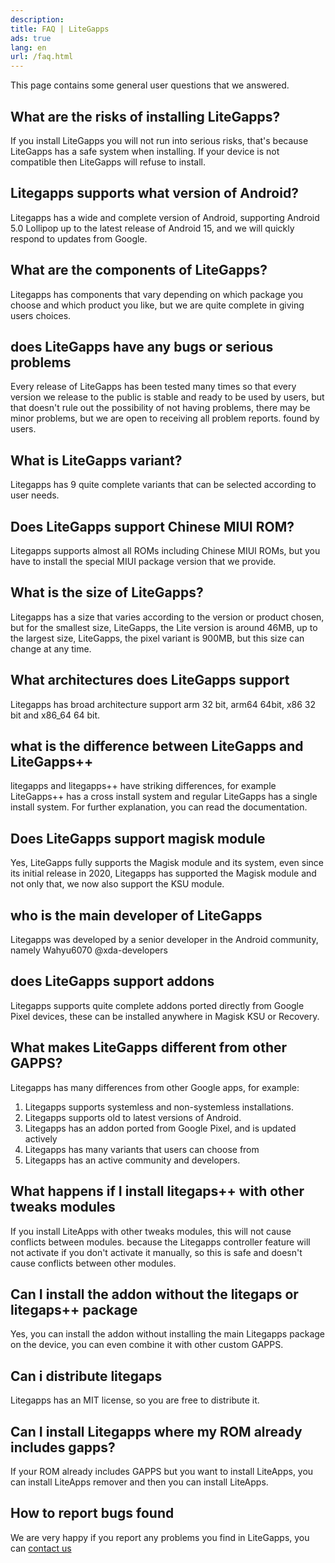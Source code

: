 ```yaml
---
description:
title: FAQ | LiteGapps
ads: true
lang: en
url: /faq.html
---
```


This page contains some general user questions that we answered.


## What are the risks of installing LiteGapps?

If you install LiteGapps you will not run into serious risks, that's because LiteGapps has a safe system when installing. If your device is not compatible then LiteGapps will refuse to install.

## Litegapps supports what version of Android?

Litegapps has a wide and complete version of Android, supporting Android 5.0 Lollipop up to the latest release of Android 15, and we will quickly respond to updates from Google.

## What are the components of LiteGapps?

Litegapps has components that vary depending on which package you choose and which product you like, but we are quite complete in giving users choices.

## does LiteGapps have any bugs or serious problems

Every release of LiteGapps has been tested many times so that every version we release to the public is stable and ready to be used by users, but that doesn't rule out the possibility of not having problems, there may be minor problems, but we are open to receiving all problem reports.  found by users.

## What is LiteGapps variant?

Litegapps has 9 quite complete variants that can be selected according to user needs.

## Does LiteGapps support Chinese MIUI ROM?

Litegapps supports almost all ROMs including Chinese MIUI ROMs, but you have to install the special MIUI package version that we provide.

## What is the size of LiteGapps?

Litegapps has a size that varies according to the version or product chosen, but for the smallest size, LiteGapps, the Lite version is around 46MB, up to the largest size, LiteGapps, the pixel variant is 900MB, but this size can change at any time.

## What architectures does LiteGapps support

Litegapps has broad architecture support arm 32 bit, arm64 64bit, x86 32 bit and x86_64 64 bit.


## what is the difference between LiteGapps and LiteGapps++

litegapps and litegapps++ have striking differences, for example LiteGapps++ has a cross install system and regular LiteGapps has a single install system. For further explanation, you can read the documentation.

## Does LiteGapps support magisk module

Yes, LiteGapps fully supports the Magisk module and its system, even since its initial release in 2020, Litegapps has supported the Magisk module and not only that, we now also support the KSU module.

## who is the main developer of LiteGapps

Litegapps was developed by a senior developer in the Android community, namely Wahyu6070 @xda-developers

## does LiteGapps support addons

Litegapps supports quite complete addons ported directly from Google Pixel devices, these can be installed anywhere in Magisk KSU or Recovery.

## What makes LiteGapps different from other GAPPS?

Litegapps has many differences from other Google apps, for example:
1. Litegapps supports systemless and non-systemless installations.
2. Litegapps supports old to latest versions of Android.
3. Litegapps has an addon ported from Google Pixel, and is updated actively
4. Litegapps has many variants that users can choose from
5. Litegapps has an active community and developers.

## What happens if I install litegaps++ with other tweaks modules
If you install LiteApps with other tweaks modules, this will not cause conflicts between modules.  because the Litegapps controller feature will not activate if you don't activate it manually, so this is safe and doesn't cause conflicts between other modules.

## Can I install the addon without the litegaps or litegaps++ package
Yes, you can install the addon without installing the main Litegapps package on the device, you can even combine it with other custom GAPPS.

## Can i distribute litegaps
Litegapps has an MIT license, so you are free to distribute it.

## Can I install Litegapps where my ROM already includes gapps?
If your ROM already includes GAPPS but you want to install LiteApps, you can install LiteApps remover and then you can install LiteApps.



## How to report bugs found
We are very happy if you report any problems you find in LiteGapps, you can [contact us](/contact.html)
  